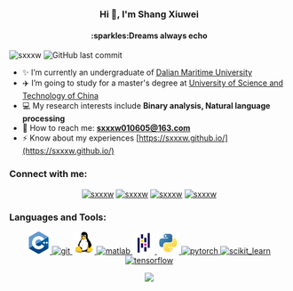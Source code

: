 <h3 align="center">Hi 👋, I'm Shang Xiuwei</h3>
<h4 align="center">:sparkles:Dreams always echo</h4>

<p align="left"> 
<img src="https://komarev.com/ghpvc/?username=sxxxw&label=Profile%20views&color=0e75b6&style=flat" alt="sxxxw" /> 
<img alt="GitHub last commit" src="https://img.shields.io/github/last-commit/Sxxxw/Sxxxw">
</p>

- :sparkles: I’m currently an undergraduate of [Dalian Maritime University](https://www.dlmu.edu.cn/)
- :airplane: I’m going to study for a master's degree at [University of Science and Technology of China](https://www.ustc.edu.cn/)
- 💻 My research interests include **Binary analysis, Natural language processing**
- 🤝 How to reach me: **sxxxw010605@163.com**
- ⚡ Know about my experiences [https://sxxxw.github.io/](https://sxxxw.github.io/)

<h3 align="left">Connect with me:</h3>
<p align="center">
<a href="https://www.leetcode.com/sxxxw" target="blank"><img align="center" src="https://raw.githubusercontent.com/rahuldkjain/github-profile-readme-generator/master/src/images/icons/Social/leet-code.svg" alt="sxxxw" height="30" width="40" /></a>
<a href="https://twitter.com/sxxxw" target="blank"><img align="center" src="https://raw.githubusercontent.com/rahuldkjain/github-profile-readme-generator/master/src/images/icons/Social/twitter.svg" alt="sxxxw" height="30" width="40" /></a>
<a href="https://kaggle.com/sxxxw" target="blank"><img align="center" src="https://raw.githubusercontent.com/rahuldkjain/github-profile-readme-generator/master/src/images/icons/Social/kaggle.svg" alt="sxxxw" height="30" width="40" /></a>
<a href="https://fb.com/sxxxw" target="blank"><img align="center" src="https://raw.githubusercontent.com/rahuldkjain/github-profile-readme-generator/master/src/images/icons/Social/facebook.svg" alt="sxxxw" height="30" width="40" /></a>
</p>

<h3 align="left">Languages and Tools:</h3>
<p align="center"> <a href="https://www.w3schools.com/cpp/" target="_blank" rel="noreferrer"> <img src="https://raw.githubusercontent.com/devicons/devicon/master/icons/cplusplus/cplusplus-original.svg" alt="cplusplus" width="40" height="40"/> </a> <a href="https://git-scm.com/" target="_blank" rel="noreferrer"> <img src="https://www.vectorlogo.zone/logos/git-scm/git-scm-icon.svg" alt="git" width="40" height="40"/> </a> <a href="https://www.linux.org/" target="_blank" rel="noreferrer"> <img src="https://raw.githubusercontent.com/devicons/devicon/master/icons/linux/linux-original.svg" alt="linux" width="40" height="40"/> </a> <a href="https://www.mathworks.com/" target="_blank" rel="noreferrer"> <img src="https://upload.wikimedia.org/wikipedia/commons/2/21/Matlab_Logo.png" alt="matlab" width="40" height="40"/> </a> <a href="https://pandas.pydata.org/" target="_blank" rel="noreferrer"> <img src="https://raw.githubusercontent.com/devicons/devicon/2ae2a900d2f041da66e950e4d48052658d850630/icons/pandas/pandas-original.svg" alt="pandas" width="40" height="40"/> </a> <a href="https://www.python.org" target="_blank" rel="noreferrer"> <img src="https://raw.githubusercontent.com/devicons/devicon/master/icons/python/python-original.svg" alt="python" width="40" height="40"/> </a> <a href="https://pytorch.org/" target="_blank" rel="noreferrer"> <img src="https://www.vectorlogo.zone/logos/pytorch/pytorch-icon.svg" alt="pytorch" width="40" height="40"/> </a> <a href="https://scikit-learn.org/" target="_blank" rel="noreferrer"> <img src="https://upload.wikimedia.org/wikipedia/commons/0/05/Scikit_learn_logo_small.svg" alt="scikit_learn" width="40" height="40"/> </a> <a href="https://www.tensorflow.org" target="_blank" rel="noreferrer"> <img src="https://www.vectorlogo.zone/logos/tensorflow/tensorflow-icon.svg" alt="tensorflow" width="40" height="40"/> </a> </p>

<p align = "center">
  <img src="https://github-readme-stats.vercel.app/api?username=Sxxxw&count_private=true&show_icons=true&hide_border=true&bg_color=25,050A27,4A54BC&title_color=ffffff&text_color=cccccc&icon_color=4A54BC&border_radius=5" />
</p>

